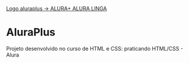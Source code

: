 [Logo aluraplus -> ALURA+ ALURA LINGA](https://postimg.cc/cgq06B6t)

# AluraPlus 
Projeto desenvolvido no curso de HTML e CSS: praticando HTML/CSS - Alura
